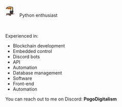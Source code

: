 <img src="https://github.com/PogoDigitalism/PogoDigitalism/blob/main/ezgif-2-0b0e869a24.gif?raw=true" width="40" height="40">
Python enthusiast
<br/>
<br/>

<!-- `✔️ I am open for commissions at the moment. @PogoDigitalism on Discord ✔️` -->
<!-- * Proficient in Python  <img src="https://upload.wikimedia.org/wikipedia/commons/thumb/c/c3/Python-logo-notext.svg/1869px-Python-logo-notext.svg.png" width="20" height="20">
* Advanced in Luau  <img src="https://devforum-uploads.s3.dualstack.us-east-2.amazonaws.com/uploads/original/4X/c/5/a/c5acf1685bdf34d1d721c0c5ec8fc3c4e8c80b03.png" width="25" height="25">
* Beginner in Java  <img src="https://www.shareicon.net/data/512x512/2016/09/23/833700_windows_512x512.png" width="20" height="20"> -->

<br/>

Experienced in:
* Blockchain development
* Embedded control
* Discord bots
* API
* Automation
* Database management
* Software
* Front-end
* Automation

You can reach out to me on Discord:
**PogoDigitalism**
